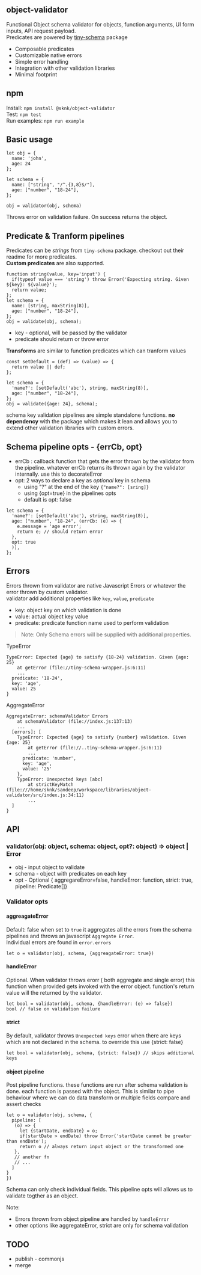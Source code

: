 ## object-validator

Functional Object schema validator for objects, function arguments, UI form inputs, API request payload.  
Predicates are powered by [tiny-schema](https://www.npmjs.com/package/tiny-schema) package
- Composable predicates
- Customizable native errors
- Simple error handling 
- Integration with other validation libraries
- Minimal footprint 

## npm
Install: `npm install @sknk/object-validator`  
Test: `npm test`  
Run examples: `npm run example`  


## Basic usage

```
let obj = {
  name: 'john',
  age: 24
};

let schema = {
  name: ["string", "/^.{3,8}$/"],
  age: ["number", "18-24"],
};

obj = validator(obj, schema)
```
Throws error on validation failure. On success returns the object.



## Predicate & Tranform pipelines 
Predicates can be *strings* from `tiny-schema` package. checkout out their readme for more predicates.     
**Custom predicates** are also supported. 
```
function string(value, key='input') {
  if(typeof value === 'string') throw Error('Expecting string. Given ${key}: ${value}');
  return value;
};
let schema = {
  name: [string, maxString(8)],
  age: ["number", "18-24"],
};
obj = validate(obj, schema);
```

- key - optional, will be passed by the validator
- predicate should return  or throw error 

**Transforms** are similar to function predicates which can tranform values
```
const setDefault = (def) => (value) => {
  return value || def;
};

let schema = {
  'name?': [setDefault('abc'), string, maxString(8)],
  age: ["number", "18-24"],
};
obj = validate({age: 24}, schema);
```

schema key validation pipelines are simple standalone functions. **no dependency** with the package which makes it lean 
and allows you to extend other validation libraries with custom errors.

## Schema pipeline opts - {errCb, opt}
- errCb : callback function that gets the error thrown by the validator from the pipeline. whatever errCb returns its thrown 
again by the validator internally. use this to decorateError
- opt: 2 ways to declare a key as *optional* key in schema
  - using "?" at the end of the key `{"name?": [sring]}`
  - using {opt=true} in the pipelines opts
  - default is opt: false

```
let schema = {
  'name?': [setDefault('abc'), string, maxString(8)],
  age: ["number", "18-24", (errCb: (e) => {
    e.message = 'age error';
    return e; // should return error
  }, 
  opt: true
  )],
};
```
## Errors
Errors thrown from validator are native Javascript Errors or whatever the error thrown by custom validator.   
validator add additional properties like `key`, `value`, `predicate`  
- key: object key on which validation is done
- value: actual object key value
- predicate: predicate function name used to perform validation

> Note: Only Schema errors will be supplied with additional properties.

TypeError
```
TypeError: Expected {age} to satisfy {18-24} validation. Given {age: 25}
    at getError (file://tiny-schema-wrapper.js:6:11)
    ...
  predicate: '18-24',
  key: 'age',
  value: 25
}
```
AggregateError
```
AggregateError: schemaValidator Errors
    at schemaValidator (file://index.js:137:13)
    ...
  [errors]: [
    TypeError: Expected {age} to satisfy {number} validation. Given {age: 25}
        at getError (file://..tiny-schema-wrapper.js:6:11)
        ...
      predicate: 'number',
      key: 'age',
      value: '25'
    },
    TypeError: Unexpected keys [abc]
        at strictKeyMatch (file:///home/sknk/sandeep/workspace/libraries/object-validator/src/index.js:34:11)
        ...
  ]
}
```

## API 
### validator(obj: object, schema: object, opt?: object) => object | Error
- obj - input object to validate
- schema - object with predicates on each key
- opt - Optional  { aggregareError=false, handleError: function, strict: true, pipeline: Predicate[]}

###  Validator opts 
#### aggreagateError
Default: false
when set to `true` it aggregates all the errors from the schema pipelines and throws an javascript `Aggregate Error`.  
Individual errors are found in `error.errors`

```
let o = validator(obj, schema, {aggreagateError: true})
```
#### handleError
Optional. When validator throws erorr ( both aggregate and single error) this function when provided gets invoked with the 
error object. function's return value will the returned by the validator.

```
let bool = validator(obj, schema, {handleError: (e) => false})
bool // false on validation failure
```
#### strict
By default, validator throws `Unexpected keys` error when there are keys which are not declared in the schema. to override
this use {strict: false}

```
let bool = validator(obj, schema, {strict: false}) // skips additional keys 
```
#### object pipeline
Post pipeline functions. these functions are run after schema validation is done. each function is passed with the object.
This is similar to pipe behaviour where we can do data transform or multiple fields compare and assert checks

```
let o = validator(obj, schema, { 
  pipeline: [
   (o) => {
     let {startDate, endDate} = o;
     if(startDate > endDate) throw Error('startDate cannot be greater than endDate');
     return o // always return input object or the transformed one
   },
   // another fn
   // ...
  ]
}
})
```
Schema can only check individual fields. This pipeline opts will allows us to validate togther as an object.

Note: 
- Errors thrown from object pipeline are handled by `handleError`
- other options like aggregateError, strict are only for schema validation

## TODO
- publish - commonjs
- merge
